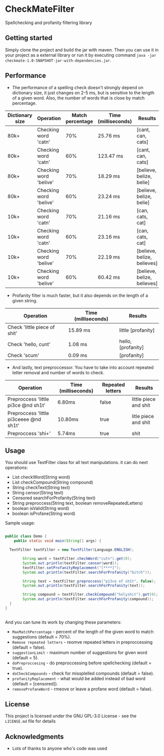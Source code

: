 # CheckMateFilter
Spellchecking and profanity filtering library

## Getting started
Simply clone the project and build the jar with maven. Then you can use it in your project as a external library or run it by executing command `java -jar checkmate-1.0-SNAPSHOT-jar-with-dependencies.jar`.

## Performance
* The performance of a spelling check doesn't strongly depend on dictionary size, it just changes on 2-5 ms, but is sensitive to the length of a given word. Also, the number of words that is close by match percentage.

|Dictionary size|Operation|Match percentage|Time (milliseconds)|Results|
|----|----|----|----|----|
|80k+|Checking word 'catn'|70%|25.76 ms|[cant, can, cats]|
|80k+|Checking word 'catn'|60%|123.47 ms|[cant, can, cats]|
|80k+|Checking word 'belive'|70%|18.29 ms|[believe, belize, belie]|
|80k+|Checking word 'belive'|60%|23.24 ms|[believe, belize, belie]|
|10k+|Checking word 'catn'|70%|21.16 ms|[can, cats, cat]|
|10k+|Checking word 'catn'|60%|23.16 ms|[can, cats, cat]|
|10k+|Checking word 'belive'|70%|22.19 ms|[believe, belize, believes]|
|10k+|Checking word 'belive'|60%|60.42 ms|[believe, belize, believes]|

* Profanity filter is much faster, but it also depends on the length of a given string.

|Operation|Time (milliseconds)|Results|
|----|----|----|
|Check 'little piece of shit'|15.89 ms|little [profanity]|
|Check 'hello, cunt'|1.08 ms|hello, [profanity]|
|Check 'scum'|0.09 ms|[profanity]|

* And lastly, text preproccessor. You have to take into account repeated letter removal and number of words to check.

|Operation|Time (milliseconds)|Repeated letters|Results|
|----|----|----|----|
|Preproccess 'little pi3ce @nd sh1t'|6.80ms|false|little piece and shit|
|Preproccess 'little pi3ceeee @nd sh1t'|10.80ms|true|litle piece and shit|
|Preproccess 'shi+'|5.74ms|true|shit|

## Usage

You should use TextFilter class for all text manipulations. it can do next operations:
 
* List<String> checkWord(String word)
* List<String> checkCompound(String compound)
* String checkText(String text) 
* String censor(String text) 
* Censored searchForProfanity(String text) 
* String preproccess(String text, boolean removeRepeatedLetters) 
* boolean isValid(String word) 
* boolean isProfane(String word)
  
 Sample usage:
  
``` java

public class Demo {
	public static void main(String[] args) {

  TextFilter textFilter = new TextFilter(Language.ENGLISH);

        String word = textFilter.checkWord("cutn").get(0);
        System.out.println(textFilter.censor(word));
        textFilter.setProfanityReplacement("[****]");
        System.out.println(textFilter.searchForProfanity("bitch"));

        String text = textFilter.preproccess("p13ce of sh1t", false);
        System.out.println(textFilter.searchForProfanity(text));

        String compound = textFilter.checkCompound("holyshit").get(0);
        System.out.println(textFilter.searchForProfanity(compound));
  }
}
       
```
       
And you can tune its work by changing these parameters:

* `MaxMatchPercentage` - percent of the length of the given word to match suggestions (default = 70%).
* `Remove repeated letters` - reomve repeated letters in preproccessing (default = false).
* `suggestionLimit` - maximum number of suggestions for given word (default = 5).
* `doPreproccesing` - do preproccessing before spellchecking (default = true).
* `doCheckCompounds` - check for missplelled compounds (default = false).
* `profanityReplacement` - what would be added instead of bad word (default = [censored]).
* `removeProfaneWord` - rmeove or leave a profane word (default = false).

## License

This project is licensed under the GNU GPL-3.0 License - see the `LICENSE.md` file for details

## Acknowledgments

* Lots of thanks to anyone who's code was used
